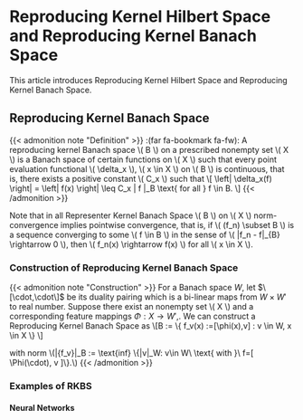 # Reproducing Kernel Hilbert Space and Reproducing Kernel Banach Space


This article introduces Reproducing Kernel Hilbert Space and Reproducing Kernel Banach Space.

## Reproducing Kernel Banach Space

{{< admonition note "Definition" >}}
:(far fa-bookmark fa-fw): A reproducing kernel Banach space \\( B \\) on a prescribed nonempty set \\( X \\) is a Banach space of certain functions on \\( X \\) such that every point evaluation functional \\( \delta_x \\), \\( x \in X \\) on \\( B \\) is continuous, that is, there exists a positive constant \\( C_x \\) such that
\\[ \left| \delta_x(f) \right| = \left| f(x) \right| \leq C_x \| f \|_B \text{ for all } f \in B. \\]
{{< /admonition >}}


Note that in all Representer Kernel Banach Space \\( B \\) on \\( X \\) norm-convergence implies pointwise convergence, that is, if \\( (f_n) \subset B  \\) is a sequence converging to some \\( f \in  B  \\) in the sense of \\( \|f_n - f\|_{B} \rightarrow 0 \\), then \\( f_n(x) \rightarrow f(x) \\) for all \\( x \in X \\).

### Construction of Reproducing Kernel Banach Space

{{< admonition note "Construction" >}}
 For a Banach space $W$, let $\[\cdot,\cdot\]$  be its duality pairing which is a bi-linear maps from $W\times W'$ to real number. Suppose there exist an nonempty set \\( X \\) and a corresponding feature mappings $\Phi : X \rightarrow W',$.  We can  construct a Reproducing Kernel Banach Space as 
 \\[B := \\{ f_v(x) :=[\phi(x),v] : v \in W, x \in X \\} \\]
 
with norm \\(\|{f_v}\|_B := \text{inf} \\{\|v\|_W: v\in W\ \text{ with }\ f=[ \Phi(\cdot), v ]\\}.\\)
{{< /admonition >}}



### Examples of RKBS

#### Neural Networks

